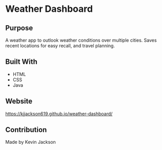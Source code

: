 # Weather Dashboard

## Purpose
A weather app to outlook weather conditions over multiple cities. Saves recent locations for easy recall, and travel planning. 

## Built With
* HTML
* CSS
* Java

## Website
https://kjjackson619.github.io/weather-dashboard/


## Contribution
Made by Kevin Jackson

